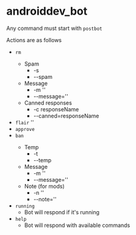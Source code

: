 # androiddev_bot

Any command must start with `postbot`

Actions are as follows

* `rm` <postid>
  * Spam
    * -s 
    * --spam
  * Message
    * -m '<My message>'
    * --message='<My message>'
  * Canned responses
    * -c responseName
    * --canned=responseName
* `flair` <postid> '<My message>'
* `approve` <postid>
* `ban` <userid>
  * Temp
    * -t 
    * --temp
  * Message
    * -m '<My message>'
    * --message='<My message>'
  * Note (for mods)
    * -n '<My note>'
    * --note='<My note>'
* `running`
  * Bot will respond if it's running
* `help`
  * Bot will respond with available commands